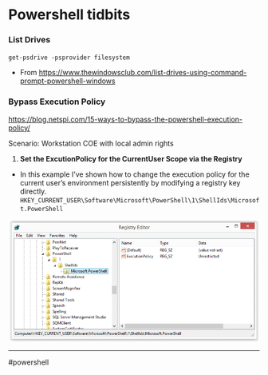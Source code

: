 # Powershell tidbits

### List Drives

`get-psdrive -psprovider filesystem`

- From <https://www.thewindowsclub.com/list-drives-using-command-prompt-powershell-windows> 

### Bypass Execution Policy

https://blog.netspi.com/15-ways-to-bypass-the-powershell-execution-policy/

Scenario: Workstation COE with local admin rights

1. **Set the ExcutionPolicy for the CurrentUser Scope via the Registry**
- In this example I’ve shown how to change the execution policy for the current user’s environment persistently by modifying a registry key directly.
`HKEY_CURRENT_USER\Software\Microsoft\PowerShell\1\ShellIds\Microsoft.PowerShell`

![BEP](../_resources/BEP.png)

---

#powershell 
